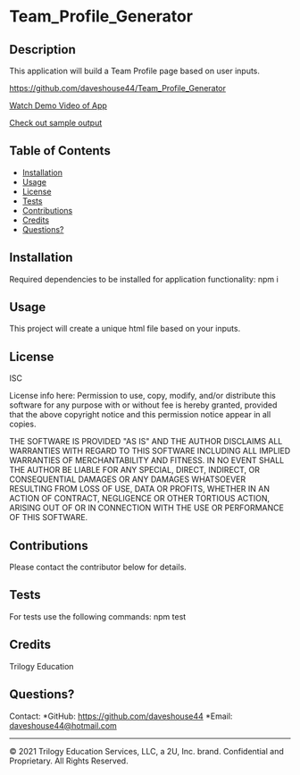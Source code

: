 # Team_Profile_Generator

  ## Description
  This application will build a Team Profile page based on user inputs.

  https://github.com/daveshouse44/Team_Profile_Generator

  [Watch Demo Video of App](https://drive.google.com/file/d/1NlUgNO9roTWSbJUXCOFFdnwF69vIS31P/view?usp=sharing)

  [Check out sample output](https://daveshouse44.github.io/Team_Profile_Generator/index.html)

  ## Table of Contents

  * [Installation](#Installation)
  * [Usage](#Usage)
  * [License](#License)
  * [Tests](#Tests)
  * [Contributions](#Contributions)
  * [Credits](#Credits)
  * [Questions?](#Questions?)
  
  ## Installation 
  Required dependencies to be installed for application functionality: npm i

  ## Usage

  This project will create a unique html file based on your inputs.

  ## License

  ISC

  License info here: 
  Permission to use, copy, modify, and/or distribute this software for any purpose with or without fee is hereby granted, provided that the above copyright notice and this permission notice appear in all copies.

THE SOFTWARE IS PROVIDED "AS IS" AND THE AUTHOR DISCLAIMS ALL WARRANTIES WITH REGARD TO THIS SOFTWARE INCLUDING ALL IMPLIED WARRANTIES OF MERCHANTABILITY AND FITNESS. IN NO EVENT SHALL THE AUTHOR BE LIABLE FOR ANY SPECIAL, DIRECT, INDIRECT, OR CONSEQUENTIAL DAMAGES OR ANY DAMAGES WHATSOEVER RESULTING FROM LOSS OF USE, DATA OR PROFITS, WHETHER IN AN ACTION OF CONTRACT, NEGLIGENCE OR OTHER TORTIOUS ACTION, ARISING OUT OF OR IN CONNECTION WITH THE USE OR PERFORMANCE OF THIS SOFTWARE.

  ## Contributions
  Please contact the contributor below for details.

  ## Tests
  For tests use the following commands: npm test

  ## Credits
  Trilogy Education

  ## Questions?
  Contact:
  *GitHub: https://github.com/daveshouse44
  *Email: daveshouse44@hotmail.com


---
© 2021 Trilogy Education Services, LLC, a 2U, Inc. brand. Confidential and Proprietary. All Rights Reserved.
